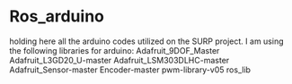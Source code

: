 # Ros_arduino
holding here all the arduino codes utilized on the SURP project.
I am using the following libraries for arduino:
Adafruit_9DOF_Master
Adafruit_L3GD20_U-master
Adafruit_LSM303DLHC-master
Adafruit_Sensor-master
Encoder-master
pwm-library-v05
ros_lib
